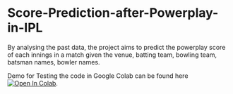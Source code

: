 # Score-Prediction-after-Powerplay-in-IPL
By analysing the past data, the project aims to predict the powerplay score of each innings in a match given the venue, batting team, bowling team, batsman names, bowler names.


Demo for Testing the code in Google Colab can be found here [![Open In Colab](https://colab.research.google.com/assets/colab-badge.svg)](https://colab.research.google.com/github/chetanreddy1412/Cricket-and-Coding-Challenge/blob/main/Score%20Prediction%20after%206%20Overs.ipynb).

